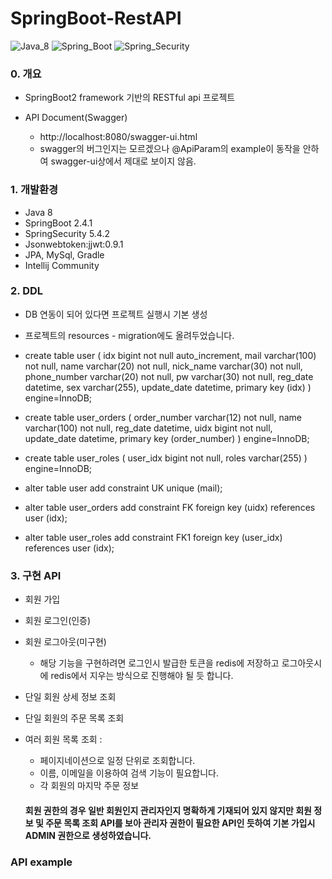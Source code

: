 # SpringBoot-RestAPI

![Java_8](https://img.shields.io/badge/java-v1.8-red?logo=java)
![Spring_Boot](https://img.shields.io/badge/Spring_Boot-v2.4.1-green.svg?logo=spring)
![Spring_Security](https://img.shields.io/badge/Spring_Security-v5.4.2-green.svg?logo=spring)

### 0. 개요
- SpringBoot2 framework 기반의 RESTful api 프로젝트

- API Document(Swagger)
    - http://localhost:8080/swagger-ui.html
    - swagger의 버그인지는 모르겠으나 @ApiParam의 example이 동작을 안하여 swagger-ui상에서 제대로 보이지 않음.

### 1. 개발환경
- Java 8
- SpringBoot 2.4.1
- SpringSecurity 5.4.2
- Jsonwebtoken:jjwt:0.9.1
- JPA, MySql, Gradle
- Intellij Community

### 2. DDL
- DB 연동이 되어 있다면 프로젝트 실행시 기본 생성
- 프로젝트의 resources - migration에도 올려두었습니다.

- create table user (
       idx bigint not null auto_increment,
        mail varchar(100) not null,
        name varchar(20) not null,
        nick_name varchar(30) not null,
        phone_number varchar(20) not null,
        pw varchar(30) not null,
        reg_date datetime,
        sex varchar(255),
        update_date datetime,
        primary key (idx)
    ) engine=InnoDB;
    
- create table user_orders (
       order_number varchar(12) not null,
        name varchar(100) not null,
        reg_date datetime,
        uidx bigint not null,
        update_date datetime,
        primary key (order_number)
    ) engine=InnoDB;
    
- create table user_roles (
       user_idx bigint not null,
        roles varchar(255)
    ) engine=InnoDB;
    
       
- alter table user add constraint UK unique (mail);

- alter table user_orders 
       add constraint FK
       foreign key (uidx) 
       references user (idx);

- alter table user_roles 
       add constraint FK1
       foreign key (user_idx) 
       references user (idx);
       
 ### 3. 구현 API
- 회원 가입
- 회원 로그인(인증)
- 회원 로그아웃(미구현)
  - 해당 기능을 구현하려면 로그인시 발급한 토큰을 redis에 저장하고 로그아웃시에 redis에서 지우는 방식으로 진행해야 될 듯 합니다.
- 단일 회원 상세 정보 조회
- 단일 회원의 주문 목록 조회
- 여러 회원 목록 조회 :
    - 페이지네이션으로 일정 단위로 조회합니다.
    - 이름, 이메일을 이용하여 검색 기능이 필요합니다.
    - 각 회원의 마지막 주문 정보
    
  #### 회원 권한의 경우 일반 회원인지 관리자인지 명확하게 기재되어 있지 않지만 회원 정보 및 주문 목록 조회 API를 보아 관리자 권한이 필요한 API인 듯하여 기본 가입시 ADMIN 권한으로 생성하였습니다.
  
 ### API example
 
